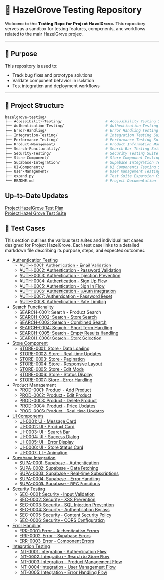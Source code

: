 # 🌿 HazelGrove Testing Repository

Welcome to the **Testing Repo for Project HazelGrove**. This repository serves as a sandbox for testing features, components, and workflows related to the main HazelGrove project.

---

## 🚧 Purpose

This repository is used to:

- Track bug fixes and prototype solutions
- Validate component behavior in isolation
- Test integration and deployment workflows

---

## 📁 Project Structure

```bash
hazelgrove-testing/
├── Accessibility-Testing/                    # Accessibility Testing Suite  
├── Authentication-Testing/                   # Authentication Testing Suite  
├── Error-Handling/                           # Error Handling Testing Suite  
├── Integration-Testing/                      # Integration Testing Suite     
├── Performance-Testing/                      # Performance Testing Suite     
├── Product-Management/                       # Product Information Manager Testing Suite   
├── Search-Functionality/                     # Search Bar Testing Suite   
├── Security-Testing/                         # Security Testing Suite  
├── Store-Component/                          # Store Component Testing Suite  
├── Supabase-Integration/                     # Supabase Integration Testing Suite  
├── UI-Components/                            # UI Components Testing Suite  
├── User-Management/                          # User Management Testing Suite
├── expand.py                                 # Test Suite Expansion CSV  
└── README.md                                 # Project Documentation
```

## Up-to-Date Updates
[Project HazelGrove Test Plan](https://docs.google.com/spreadsheets/d/1D-2j-H0TQNjCP05YD2ctwywwGUVOJ1oXHSQjTot5Z-0/edit?usp=sharing) <br/>
[Project Hazel Grove Test Suite](https://docs.google.com/spreadsheets/d/13fxEy2P3ricwzi8u7n2ufLLJyfDS4K6THt8URVaXO74/edit?usp=sharing)

## 🧪 Test Cases

This section outlines the various test suites and individual test cases designed for Project HazelGrove. Each test case links to a detailed markdown file describing its purpose, steps, and expected outcomes.

*   [Authentication Testing](/Authentication-Testing)
    *   [AUTH-0001: Authentication - Email Validation](/Authentication-Testing/AUTH-0001_authentication_email_validation.md)
    *   [AUTH-0002: Authentication - Password Validation](/Authentication-Testing/AUTH-0002_authentication_password_validation.md)
    *   [AUTH-0003: Authentication - Injection Prevention](/Authentication-Testing/AUTH-0003_authentication_injection_prevention.md)
    *   [AUTH-0004: Authentication - Sign Up Flow](/Authentication-Testing/AUTH-0004_authentication_sign_up_flow.md)
    *   [AUTH-0005: Authentication - Sign In Flow](/Authentication-Testing/AUTH-0005_authentication_sign_in_flow.md)
    *   [AUTH-0006: Authentication - OAuth Integration](/Authentication-Testing/AUTH-0006_authentication_oauth_integration.md)
    *   [AUTH-0007: Authentication - Password Reset](/Authentication-Testing/AUTH-0007_authentication_password_reset.md)
    *   [AUTH-0008: Authentication - Rate Limiting](/Authentication-Testing/AUTH-0008_authentication_rate_limiting.md)
*   [Search Functionality](/Search-Functionality)
    *   [SEARCH-0001: Search - Product Search](/Search-Functionality/SEARCH-0001_search_product_search.md)
    *   [SEARCH-0002: Search - Store Search](/Search-Functionality/SEARCH-0002_search_store_search.md)
    *   [SEARCH-0003: Search - Combined Search](/Search-Functionality/SEARCH-0003_search_combined_search.md)
    *   [SEARCH-0004: Search - Short Term Handling](/Search-Functionality/SEARCH-0004_search_short_term_handling.md)
    *   [SEARCH-0005: Search - Empty Results Handling](/Search-Functionality/SEARCH-0005_search_empty_results_handling.md)
    *   [SEARCH-0006: Search - Store Selection](/Search-Functionality/SEARCH-0006_search_store_selection.md)
*   [Store Component](/Store-Component)
    *   [STORE-0001: Store - Data Loading](/Store-Component/STORE-0001_store_data_loading.md)
    *   [STORE-0002: Store - Real-time Updates](/Store-Component/STORE-0002_store_real_time_updates.md)
    *   [STORE-0003: Store - Pagination](/Store-Component/STORE-0003_store_pagination.md)
    *   [STORE-0004: Store - Responsive Layout](/Store-Component/STORE-0004_store_responsive_layout.md)
    *   [STORE-0005: Store - Edit Mode](/Store-Component/STORE-0005_store_edit_mode.md)
    *   [STORE-0006: Store - Status Display](/Store-Component/STORE-0006_store_status_display.md)
    *   [STORE-0007: Store - Error Handling](/Store-Component/STORE-0007_store_error_handling.md)
*   [Product Management](/Product-Management)
    *   [PROD-0001: Product - Add Product](/Product-Management/PROD-0001_product_add_product.md)
    *   [PROD-0002: Product - Edit Product](/Product-Management/PROD-0002_product_edit_product.md)
    *   [PROD-0003: Product - Delete Product](/Product-Management/PROD-0003_product_delete_product.md)
    *   [PROD-0004: Product - Price Updates](/Product-Management/PROD-0004_product_price_updates.md)
    *   [PROD-0005: Product - Real-time Updates](/Product-Management/PROD-0005_product_real_time_updates.md)
*   [UI Components](/UI-Components)
    *   [UI-0001: UI - Message Card](/UI-Components/UI-0001_ui_message_card.md)
    *   [UI-0002: UI - Product Card](/UI-Components/UI-0002_ui_product_card.md)
    *   [UI-0003: UI - Search Bar](/UI-Components/UI-0003_ui_search_bar.md)
    *   [UI-0004: UI - Success Dialog](/UI-Components/UI-0004_ui_success_dialog.md)
    *   [UI-0005: UI - Error Display](/UI-Components/UI-0005_ui_error_display.md)
    *   [UI-0006: UI - Store Status Card](/UI-Components/UI-0006_ui_store_status_card.md)
    *   [UI-0007: UI - Animation](/UI-Components/UI-0007_ui_animation.md)
*   [Supabase Integration](/Supabase-Integration)
    *   [SUPA-0001: Supabase - Authentication](/Supabase-Integration/SUPA-0001_supabase_authentication.md)
    *   [SUPA-0002: Supabase - Data Fetching](/Supabase-Integration/SUPA-0002_supabase_data_fetching.md)
    *   [SUPA-0003: Supabase - Real-time Subscriptions](/Supabase-Integration/SUPA-0003_supabase_real_time_subscriptions.md)
    *   [SUPA-0004: Supabase - Error Handling](/Supabase-Integration/SUPA-0004_supabase_error_handling.md)
    *   [SUPA-0005: Supabase - RPC Functions](/Supabase-Integration/SUPA-0005_supabase_rpc_functions.md)
*   [Security Testing](/Security-Testing)
    *   [SEC-0001: Security - Input Validation](/Security-Testing/SEC-0001_security_input_validation.md)
    *   [SEC-0002: Security - XSS Prevention](/Security-Testing/SEC-0002_security_xss_prevention.md)
    *   [SEC-0003: Security - SQL Injection Prevention](/Security-Testing/SEC-0003_security_sql_injection_prevention.md)
    *   [SEC-0004: Security - Authentication Bypass](/Security-Testing/SEC-0004_security_authentication_bypass.md)
    *   [SEC-0005: Security - Content Security Policy](/Security-Testing/SEC-0005_security_content_security_policy.md)
    *   [SEC-0006: Security - CORS Configuration](/Security-Testing/SEC-0006_security_cors_configuration.md)
*   [Error Handling](/Error-Handling)
    *   [ERR-0001: Error - Authentication Errors](/Error-Handling/ERR-0001_error_authentication_errors.md)
    *   [ERR-0002: Error - Supabase Errors](/Error-Handling/ERR-0002_error_supabase_errors.md)
    *   [ERR-0003: Error - Component Errors](/Error-Handling/ERR-0003_error_component_errors.md)
*   [Integration Testing](/Integration-Testing)
    *   [INT-0001: Integration - Authentication Flow](/Integration-Testing/INT-0001_integration_authentication_flow.md)
    *   [INT-0002: Integration - Search to Store Flow](/Integration-Testing/INT-0002_integration_search_to_store_flow.md)
    *   [INT-0003: Integration - Product Management Flow](/Integration-Testing/INT-0003_integration_product_management_flow.md)
    *   [INT-0004: Integration - User Management Flow](/Integration-Testing/INT-0004_integration_user_management_flow.md)
    *   [INT-0005: Integration - Error Handling Flow](/Integration-Testing/INT-0005_integration_error_handling_flow.md)